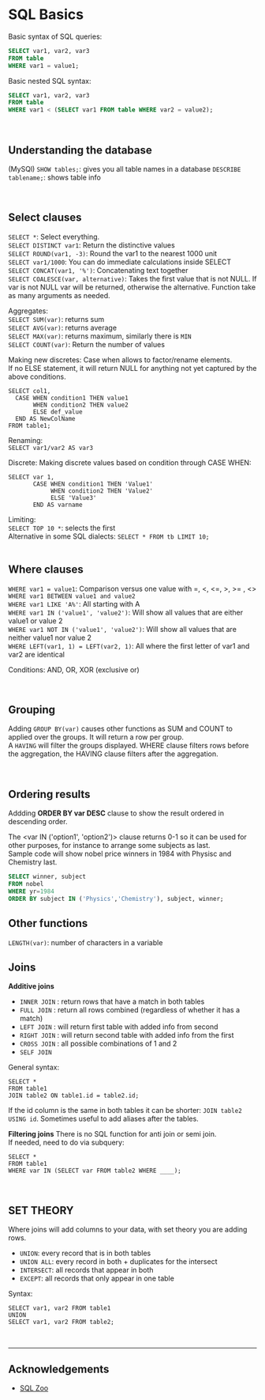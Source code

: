 # SQL Basics


Basic syntax of SQL queries:

```SQL
SELECT var1, var2, var3
FROM table
WHERE var1 = value1;
```

Basic nested SQL syntax:
```SQL
SELECT var1, var2, var3
FROM table
WHERE var1 < (SELECT var1 FROM table WHERE var2 = value2);
```

<br>

## Understanding the database

(MySQl)
`SHOW tables;`: gives you all table names in a database
`DESCRIBE tablename;`: shows table info


<br>

## Select clauses
`SELECT *`: Select everything.  
`SELECT DISTINCT var1`: Return the distinctive values  
`SELECT ROUND(var1, -3)`: Round the var1 to the nearest 1000 unit  
`SELECT var1/1000`: You can do immediate calculations inside SELECT  
`SELECT CONCAT(var1, '%')`: Concatenating text together  
`SELECT COALESCE(var, alternative)`: Takes the first value that is not NULL. If var is not NULL var will be returned, otherwise the alternative. Function take as many arguments as needed.

Aggregates:  
`SELECT SUM(var)`: returns sum  
`SELECT AVG(var)`: returns average  
`SELECT MAX(var)`: returns maximum, similarly there is `MIN`   
`SELECT COUNT(var)`: Return the number of values    

Making new discretes:
Case when allows to factor/rename elements.  
If no ELSE statement, it will return NULL for anything not yet captured by the above conditions.

```
SELECT col1,
  CASE WHEN condition1 THEN value1
       WHEN condition2 THEN value2  
       ELSE def_value
  END AS NewColName
FROM table1;
```


Renaming:  
`SELECT var1/var2 AS var3`  

Discrete:
Making discrete values based on condition through CASE WHEN:
```
SELECT var 1,
       CASE WHEN condition1 THEN 'Value1'
            WHEN condition2 THEN 'Value2'
            ELSE 'Value3'
       END AS varname
```

Limiting:  
`SELECT TOP 10 *`: selects the first   
Alternative in some SQL dialects: `SELECT * FROM tb LIMIT 10;`  
<br>

## Where clauses

`WHERE var1 = value1`:  Comparison versus one value with =, <, <=, >, >= , <>  
`WHERE var1 BETWEEN value1 and value2`  
`WHERE var1 LIKE 'A%'`:  All starting with A  
`WHERE var1 IN ('value1', 'value2')`: Will show all values that are either value1 or value 2  
`WHERE var1 NOT IN ('value1', 'value2')`: Will show all values that are neither value1 nor value 2  
`WHERE LEFT(var1, 1) = LEFT(var2, 1)`: All where the first letter of var1 and var2 are identical  

Conditions:
AND, OR, XOR (exclusive or)

<br>


## Grouping
Adding `GROUP BY(var)` causes other functions as SUM and COUNT to applied over the groups. It will return a row per group.  
A `HAVING` will filter the groups displayed. WHERE clause filters rows before the aggregation, the HAVING clause filters after the aggregation.  



<br>

## Ordering results
Addding **ORDER BY var DESC** clause to show the result ordered in descending order.

The <var IN ('option1', 'option2')> clause returns 0-1 so it can be used for other purposes, for instance to arrange some subjects as last.  
Sample code will show nobel price winners in 1984 with Physisc and Chemistry last.
```SQL
SELECT winner, subject
FROM nobel
WHERE yr=1984
ORDER BY subject IN ('Physics','Chemistry'), subject, winner;
```


## Other functions
`LENGTH(var)`: number of characters in a variable



## Joins

**Additive joins**
+ `INNER JOIN` :  return rows that have a match in both tables  
+ `FULL JOIN` : return all rows combined (regardless of whether it has a match)  
+ `LEFT JOIN` : will return first table with added info from second  
+ `RIGHT JOIN` : will return second table with added info from the first
+ `CROSS JOIN` : all possible combinations of 1 and 2
+ `SELF JOIN`

General syntax:
```
SELECT *
FROM table1
JOIN table2 ON table1.id = table2.id;
```

If the id column is the same in both tables it can be shorter: `JOIN table2 USING id`.
Sometimes useful to add aliases after the tables.

**Filtering joins**
There is no SQL function for anti join or semi join.  
If needed, need to do via subquery:

```
SELECT *
FROM table1
WHERE var IN (SELECT var FROM table2 WHERE ____);
```


<br>

## SET THEORY

Where joins will add columns to your data, with set theory you are adding rows.

+ `UNION`: every record that is in both tables
+ `UNION ALL`: every record in both + duplicates for the intersect
+ `INTERSECT`: all records that appear in both
+ `EXCEPT`: all records that only appear in one table

Syntax:

```
SELECT var1, var2 FROM table1
UNION
SELECT var1, var2 FROM table2;
```



<br><hr>


## Acknowledgements

+ [SQL Zoo](http://sqlzoo.net)

